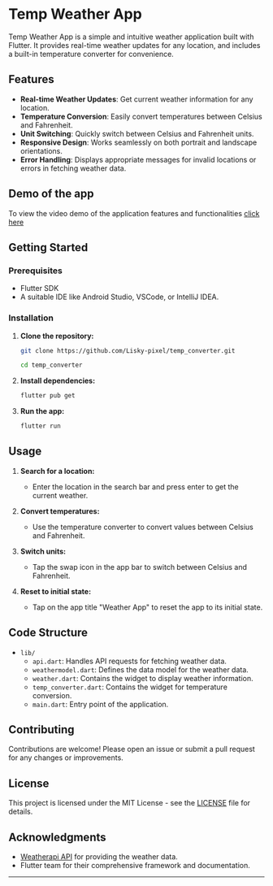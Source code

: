 # Temp Weather App

Temp Weather App is a simple and intuitive weather application built with Flutter. It provides real-time weather updates for any location, and includes a built-in temperature converter for convenience.

## Features

- **Real-time Weather Updates**: Get current weather information for any location.
- **Temperature Conversion**: Easily convert temperatures between Celsius and Fahrenheit.
- **Unit Switching**: Quickly switch between Celsius and Fahrenheit units.
- **Responsive Design**: Works seamlessly on both portrait and landscape orientations.
- **Error Handling**: Displays appropriate messages for invalid locations or errors in fetching weather data.

## Demo of the app

To view the video demo of the application features and functionalities [click here](https://drive.google.com/drive/folders/1eFFwKvc1dR7doQ40Men8qLqvSD9Yi8pX?usp=drive_link)

## Getting Started

### Prerequisites

- Flutter SDK
- A suitable IDE like Android Studio, VSCode, or IntelliJ IDEA.

### Installation

1. **Clone the repository:**

   ```bash
   git clone https://github.com/Lisky-pixel/temp_converter.git

   cd temp_converter
   ```

2. **Install dependencies:**

   ```bash
   flutter pub get
   ```

3. **Run the app:**
   ```bash
   flutter run
   ```

## Usage

1. **Search for a location:**

   - Enter the location in the search bar and press enter to get the current weather.

2. **Convert temperatures:**

   - Use the temperature converter to convert values between Celsius and Fahrenheit.

3. **Switch units:**

   - Tap the swap icon in the app bar to switch between Celsius and Fahrenheit.

4. **Reset to initial state:**
   - Tap on the app title "Weather App" to reset the app to its initial state.

## Code Structure

- `lib/`
  - `api.dart`: Handles API requests for fetching weather data.
  - `weathermodel.dart`: Defines the data model for the weather data.
  - `weather.dart`: Contains the widget to display weather information.
  - `temp_converter.dart`: Contains the widget for temperature conversion.
  - `main.dart`: Entry point of the application.

## Contributing

Contributions are welcome! Please open an issue or submit a pull request for any changes or improvements.

## License

This project is licensed under the MIT License - see the [LICENSE](LICENSE) file for details.

## Acknowledgments

- [Weatherapi API](https://weatherapi.com) for providing the weather data.
- Flutter team for their comprehensive framework and documentation.

---
